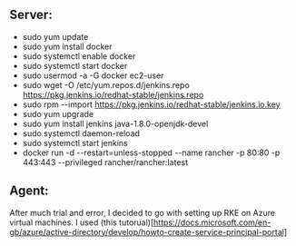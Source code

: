 ## Server:
- sudo yum update
- sudo yum install docker
- sudo systemctl enable docker
- sudo systemctl start docker
- sudo usermod -a -G docker ec2-user
- sudo wget -O /etc/yum.repos.d/jenkins.repo https://pkg.jenkins.io/redhat-stable/jenkins.repo
- sudo rpm --import https://pkg.jenkins.io/redhat-stable/jenkins.io.key
- sudo yum upgrade
- sudo yum install jenkins java-1.8.0-openjdk-devel
- sudo systemctl daemon-reload
- sudo systemctl start jenkins
- docker run -d --restart=unless-stopped --name rancher -p 80:80 -p 443:443 --privileged rancher/rancher:latest


## Agent:
After much trial and error, I decided to go with setting up RKE on Azure virtual machines.
I used (this tutorual)[https://docs.microsoft.com/en-gb/azure/active-directory/develop/howto-create-service-principal-portal] 
